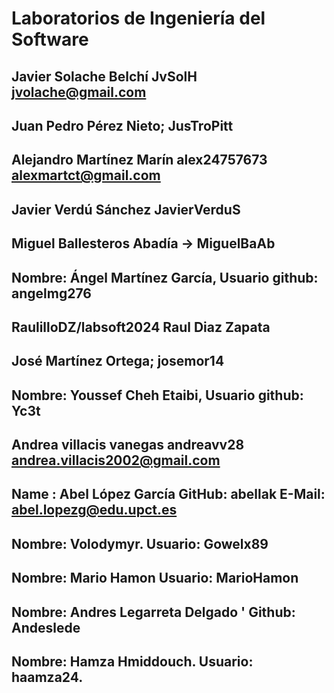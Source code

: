 
# Laboratorios de Ingeniería del Software

## Javier Solache Belchí JvSolH jvolache@gmail.com

##  Juan Pedro Pérez Nieto; JusTroPitt

## Alejandro Martínez Marín alex24757673 alexmartct@gmail.com

## Javier Verdú Sánchez JavierVerduS

## Miguel Ballesteros Abadía -> MiguelBaAb

## Nombre: Ángel Martínez García, Usuario github: angelmg276

## RaulilloDZ/labsoft2024 Raul Diaz Zapata

## José Martínez Ortega; josemor14

## Nombre: Youssef Cheh Etaibi, Usuario github: Yc3t

## Andrea villacis vanegas andreavv28 andrea.villacis2002@gmail.com 

## Name : Abel López García    GitHub: abellak    E-Mail: abel.lopezg@edu.upct.es

## Nombre: Volodymyr. Usuario: Gowelx89

## Nombre: Mario Hamon Usuario: MarioHamon

## Nombre: Andres Legarreta Delgado ' Github: Andeslede

## Nombre: Hamza Hmiddouch. Usuario: haamza24.
